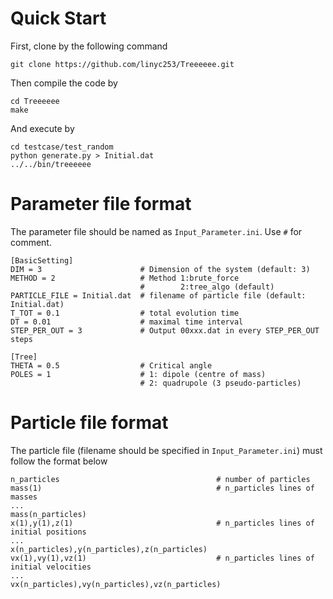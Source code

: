 # Quick Start
First, clone by the following command
```
git clone https://github.com/linyc253/Treeeeee.git
```
Then compile the code by
```
cd Treeeeee
make
```
And execute by
```
cd testcase/test_random
python generate.py > Initial.dat
../../bin/treeeeee
```
# Parameter file format
The parameter file should be named as `Input_Parameter.ini`. Use `#` for comment.
```
[BasicSetting]
DIM = 3                      # Dimension of the system (default: 3)
METHOD = 2                   # Method 1:brute_force 
                             #        2:tree_algo (default)
PARTICLE_FILE = Initial.dat  # filename of particle file (default: Initial.dat)
T_TOT = 0.1                  # total evolution time
DT = 0.01                    # maximal time interval
STEP_PER_OUT = 3             # Output 00xxx.dat in every STEP_PER_OUT steps

[Tree]
THETA = 0.5                  # Critical angle
POLES = 1                    # 1: dipole (centre of mass)
                             # 2: quadrupole (3 pseudo-particles)
```
# Particle file format
The particle file (filename should be specified in `Input_Parameter.ini`) must follow the format below
```
n_particles                                   # number of particles
mass(1)                                       # n_particles lines of masses
...
mass(n_particles)
x(1),y(1),z(1)                                # n_particles lines of initial positions
...
x(n_particles),y(n_particles),z(n_particles)
vx(1),vy(1),vz(1)                             # n_particles lines of initial velocities
...
vx(n_particles),vy(n_particles),vz(n_particles)
```